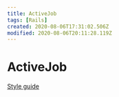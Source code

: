```yaml
---
title: ActiveJob
tags: [Rails]
created: 2020-08-06T17:31:02.506Z
modified: 2020-08-06T20:11:28.119Z
---
```


# ActiveJob

[Style guide](https://github.com/toptal/active-job-style-guide)

